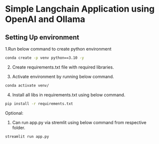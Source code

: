 # Simple Langchain Application using OpenAI and Ollama

## Setting Up environment

1.Run below command to create python environment
 ```bash
conda create -p venv python==3.10 -y  
```

2. Create requirements.txt file with required libraries.

3. Activate environment by running below command.
 ```bash
conda activate venv/ 
```
4. Install all libs in requirements.txt using below command.
 ```bash
pip install -r requirements.txt
```

Optional:

1. Can run app.py via stremlit using below command from respective folder.
```bash
streamlit run app.py
```
